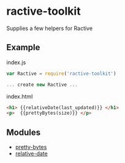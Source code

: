 # ractive-toolkit

Supplies a few helpers for Ractive

## Example

index.js
```js
var Ractive = require('ractive-toolkit')

... create new Ractive ...
```

index.html
```html
<h1> {{relativeDate(last_updated)}} </h1>
<p>  {{prettyBytes(size)}} </p>
```


## Modules

* [pretty-bytes](https://github.com/sindresorhus/pretty-bytes)
* [relative-date](https://github.com/azer/relative-date)
